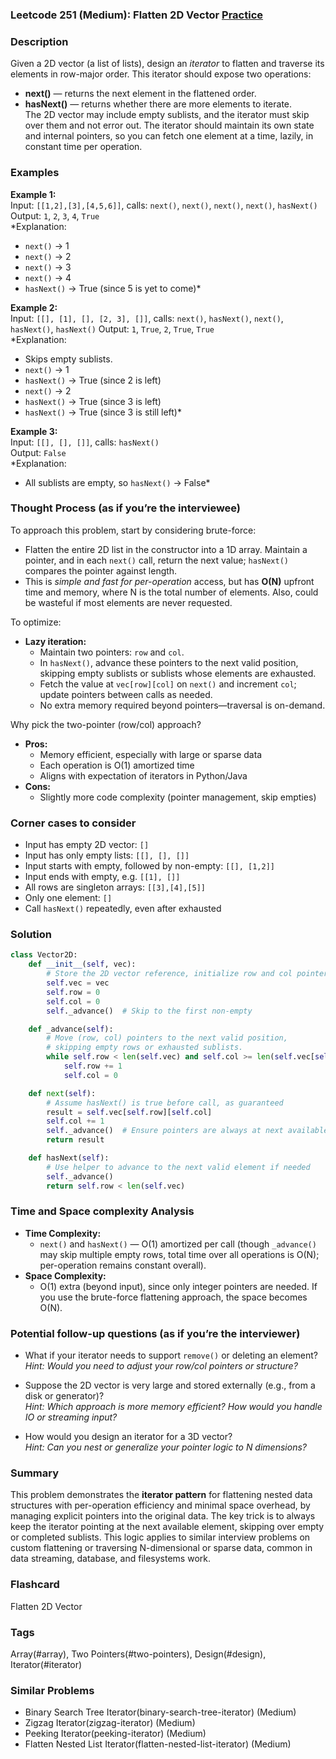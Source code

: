 ### Leetcode 251 (Medium): Flatten 2D Vector [Practice](https://leetcode.com/problems/flatten-2d-vector)

### Description  
Given a 2D vector (a list of lists), design an *iterator* to flatten and traverse its elements in row-major order. This iterator should expose two operations:  
- **next()** — returns the next element in the flattened order.
- **hasNext()** — returns whether there are more elements to iterate.  
The 2D vector may include empty sublists, and the iterator must skip over them and not error out. The iterator should maintain its own state and internal pointers, so you can fetch one element at a time, lazily, in constant time per operation.

### Examples  

**Example 1:**  
Input: `[[1,2],[3],[4,5,6]]`, calls: `next()`, `next()`, `next()`, `next()`, `hasNext()`  
Output: `1`, `2`, `3`, `4`, `True`  
*Explanation:  
- `next()` → 1  
- `next()` → 2  
- `next()` → 3  
- `next()` → 4  
- `hasNext()` → True (since 5 is yet to come)*

**Example 2:**  
Input: `[[], [1], [], [2, 3], []]`, calls: `next()`, `hasNext()`, `next()`, `hasNext()`, `hasNext()`
Output: `1`, `True`, `2`, `True`, `True`  
*Explanation:  
- Skips empty sublists.  
- `next()` → 1  
- `hasNext()` → True (since 2 is left)  
- `next()` → 2  
- `hasNext()` → True (since 3 is left)  
- `hasNext()` → True (since 3 is still left)*

**Example 3:**  
Input: `[[], [], []]`, calls: `hasNext()`  
Output: `False`  
*Explanation:  
- All sublists are empty, so `hasNext()` → False*

### Thought Process (as if you’re the interviewee)  
To approach this problem, start by considering brute-force:  
- Flatten the entire 2D list in the constructor into a 1D array. Maintain a pointer, and in each `next()` call, return the next value; `hasNext()` compares the pointer against length.  
- This is *simple and fast for per-operation* access, but has **O(N)** upfront time and memory, where N is the total number of elements. Also, could be wasteful if most elements are never requested.

To optimize:
- **Lazy iteration:**  
  - Maintain two pointers: `row` and `col`.  
  - In `hasNext()`, advance these pointers to the next valid position, skipping empty sublists or sublists whose elements are exhausted.  
  - Fetch the value at `vec[row][col]` on `next()` and increment `col`; update pointers between calls as needed.  
  - No extra memory required beyond pointers—traversal is on-demand.

Why pick the two-pointer (row/col) approach?  
- **Pros:**  
  - Memory efficient, especially with large or sparse data  
  - Each operation is O(1) amortized time  
  - Aligns with expectation of iterators in Python/Java  
- **Cons:**  
  - Slightly more code complexity (pointer management, skip empties)

### Corner cases to consider  
- Input has empty 2D vector: `[]`  
- Input has only empty lists: `[[], [], []]`  
- Input starts with empty, followed by non-empty: `[[], [1,2]]`  
- Input ends with empty, e.g. `[[1], []]`  
- All rows are singleton arrays: `[[3],[4],[5]]`  
- Only one element: `[]`  
- Call `hasNext()` repeatedly, even after exhausted

### Solution

```python
class Vector2D:
    def __init__(self, vec):
        # Store the 2D vector reference, initialize row and col pointers
        self.vec = vec
        self.row = 0
        self.col = 0
        self._advance()  # Skip to the first non-empty

    def _advance(self):
        # Move (row, col) pointers to the next valid position,
        # skipping empty rows or exhausted sublists.
        while self.row < len(self.vec) and self.col >= len(self.vec[self.row]):
            self.row += 1
            self.col = 0

    def next(self):
        # Assume hasNext() is true before call, as guaranteed
        result = self.vec[self.row][self.col]
        self.col += 1
        self._advance()  # Ensure pointers are always at next available
        return result

    def hasNext(self):
        # Use helper to advance to the next valid element if needed
        self._advance()
        return self.row < len(self.vec)
```

### Time and Space complexity Analysis  

- **Time Complexity:**  
  - `next()` and `hasNext()` — O(1) amortized per call (though `_advance()` may skip multiple empty rows, total time over all operations is O(N); per-operation remains constant overall).
- **Space Complexity:**  
  - O(1) extra (beyond input), since only integer pointers are needed. If you use the brute-force flattening approach, the space becomes O(N).

### Potential follow-up questions (as if you’re the interviewer)  

- What if your iterator needs to support `remove()` or deleting an element?  
  *Hint: Would you need to adjust your row/col pointers or structure?*

- Suppose the 2D vector is very large and stored externally (e.g., from a disk or generator)?  
  *Hint: Which approach is more memory efficient? How would you handle IO or streaming input?*

- How would you design an iterator for a 3D vector?  
  *Hint: Can you nest or generalize your pointer logic to N dimensions?*

### Summary
This problem demonstrates the **iterator pattern** for flattening nested data structures with per-operation efficiency and minimal space overhead, by managing explicit pointers into the original data. The key trick is to always keep the iterator pointing at the next available element, skipping over empty or completed sublists. This logic applies to similar interview problems on custom flattening or traversing N-dimensional or sparse data, common in data streaming, database, and filesystems work.


### Flashcard
Flatten 2D Vector

### Tags
Array(#array), Two Pointers(#two-pointers), Design(#design), Iterator(#iterator)

### Similar Problems
- Binary Search Tree Iterator(binary-search-tree-iterator) (Medium)
- Zigzag Iterator(zigzag-iterator) (Medium)
- Peeking Iterator(peeking-iterator) (Medium)
- Flatten Nested List Iterator(flatten-nested-list-iterator) (Medium)
